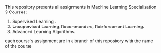 This repository presents all assignments in Machine Learning Specialization 3 Courses:
1. Supervised Learning .
2. Unsupervised Learning, Recommenders, Reinforcement Learning. 
3. Advanced Learning Algorithms.

each course`s assignment are in a branch of this repository with the name of the course 
